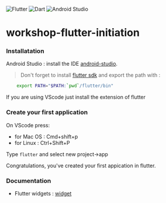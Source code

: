 ![Flutter](https://img.shields.io/badge/Flutter-%2302569B.svg?style=for-the-badge&logo=Flutter&logoColor=white)
![Dart](https://img.shields.io/badge/dart-%230175C2.svg?style=for-the-badge&logo=dart&logoColor=white)
![Android Studio](https://img.shields.io/badge/Android%20Studio-3DDC84.svg?style=for-the-badge&logo=android-studio&logoColor=white)

# workshop-flutter-initiation
### Installatation
Android Studio :
install the IDE [android-studio](https://developer.android.com/studio#downloads).
> Don't forget to install [flutter sdk](https://docs.flutter.dev/get-started/install/macos) and export the path  with :

```bash
    export PATH="$PATH:`pwd`/flutter/bin"
```

If you are using VScode just install the extension of flutter


### Create your first application
On VScode  press:
* for Mac OS : Cmd+shift+p
* for Linux  : Ctrl+Shift+P

Type ```flutter``` and select new project->app

Congratulations, you've created your first appication in flutter.

### Documentation

* Flutter widgets : [widget](https://docs.flutter.dev/development/ui/widgets)

